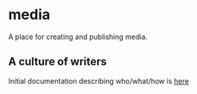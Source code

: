 # media
A place for creating and publishing media. 

## A culture of writers
Initial documentation describing who/what/how is [here](https://hackmd.io/ImrvdqzeQImVP8qn5yP_7Q)
